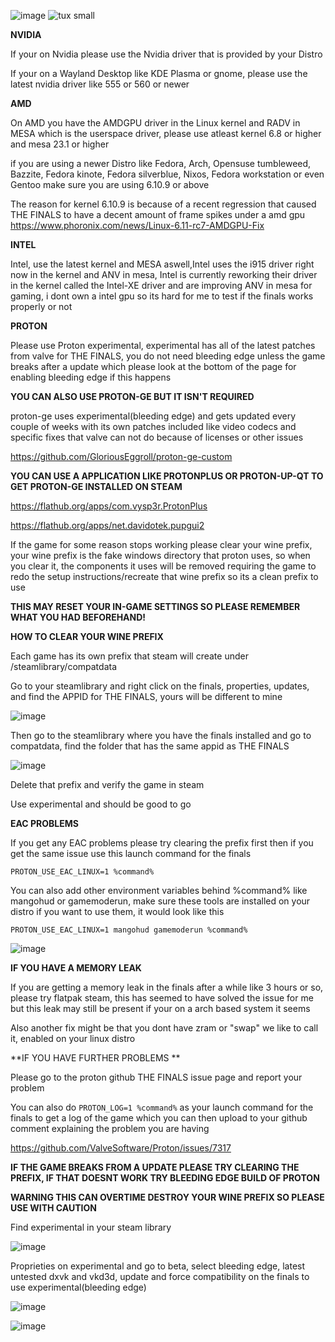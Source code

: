 ![image](https://github.com/user-attachments/assets/3487ffc1-5f38-4880-9254-3b79c67f2dd9) ![tux small](https://github.com/user-attachments/assets/5cec50e6-407c-4e91-b828-ba6c30355dcd)




**NVIDIA**

If your on Nvidia please use the Nvidia driver that is provided by your Distro

If your on a Wayland Desktop like KDE Plasma or gnome, please use the latest nvidia driver like 555 or 560 or newer

**AMD**

On AMD you have the AMDGPU driver in the Linux kernel and RADV in MESA which is the userspace driver, please use atleast kernel 6.8 or higher and mesa 23.1 or higher

if you are using a newer Distro like Fedora, Arch, Opensuse tumbleweed, Bazzite, Fedora kinote, Fedora silverblue, Nixos, Fedora workstation or even Gentoo make sure you are using 6.10.9 or above

The reason for kernel 6.10.9 is because of a recent regression that caused THE FINALS to have a decent amount of frame spikes under a amd gpu
https://www.phoronix.com/news/Linux-6.11-rc7-AMDGPU-Fix

**INTEL**

Intel, use the latest kernel and MESA aswell,Intel uses the i915 driver right now in the kernel and ANV in mesa, Intel is currently reworking their driver in the kernel called the Intel-XE driver and are improving ANV in mesa for gaming, i dont own a intel gpu so its hard for me to test if the finals works properly or not

**PROTON**

Please use Proton experimental, experimental has all of the latest patches from valve for THE FINALS, you do not need bleeding edge unless the game breaks after a update which please look at the bottom of the page for enabling bleeding edge if this happens

**YOU CAN ALSO USE PROTON-GE BUT IT ISN'T REQUIRED**

proton-ge uses experimental(bleeding edge) and gets updated every couple of weeks with its own patches included like video codecs and specific fixes that valve can not do because of licenses or other issues 

https://github.com/GloriousEggroll/proton-ge-custom

**YOU CAN USE A APPLICATION LIKE PROTONPLUS OR PROTON-UP-QT TO GET PROTON-GE INSTALLED ON STEAM**

https://flathub.org/apps/com.vysp3r.ProtonPlus

https://flathub.org/apps/net.davidotek.pupgui2

If the game for some reason stops working please clear your wine prefix, your wine prefix is the fake windows directory that proton uses, so when you clear it, the components it uses will be removed requiring the game to redo the setup instructions/recreate that wine prefix so its a clean prefix to use

**THIS MAY RESET YOUR IN-GAME SETTINGS SO PLEASE REMEMBER WHAT YOU HAD BEFOREHAND!**

**HOW TO CLEAR YOUR WINE PREFIX**

Each game has its own prefix that steam will create under /steamlibrary/compatdata

Go to your steamlibrary and right click on the finals, properties, updates, and find the APPID for THE FINALS, yours will be different to mine

![image](https://github.com/user-attachments/assets/8456b6a2-4005-451a-811e-426db77b9694)

Then go to the steamlibrary where you have the finals installed and go to compatdata, find the folder that has the same appid as THE FINALS

![image](https://github.com/user-attachments/assets/776e90f7-53b8-4ba9-be16-b6a2fa9c5a2a)

Delete that prefix and verify the game in steam

Use experimental and should be good to go

**EAC PROBLEMS**

If you get any EAC problems please try clearing the prefix first then if you get the same issue use this launch command for the finals

`PROTON_USE_EAC_LINUX=1 %command%`

You can also add other environment variables behind %command% like mangohud or gamemoderun, make sure these tools are installed on your distro if you want to use them, it would look like this

`PROTON_USE_EAC_LINUX=1 mangohud gamemoderun %command%`

![image](https://github.com/user-attachments/assets/fe7447fb-1840-4889-a2f2-34ededeaebc0)

**IF YOU HAVE A MEMORY LEAK**

If you are getting a memory leak in the finals after a while like 3 hours or so, please try flatpak steam, this has seemed to have solved the issue for me but this leak may still be present if your on a arch based system it seems

Also another fix might be that you dont have zram or "swap" we like to call it, enabled on your linux distro

**IF YOU HAVE FURTHER PROBLEMS **

Please go to the proton github THE FINALS issue page and report your problem

You can also do `PROTON_LOG=1 %command%` as your launch command for the finals to get a log of the game which you can then upload to your github comment explaining the problem you are having

https://github.com/ValveSoftware/Proton/issues/7317


**IF THE GAME BREAKS FROM A UPDATE PLEASE TRY CLEARING THE PREFIX, IF THAT DOESNT WORK TRY BLEEDING EDGE BUILD OF PROTON**

**WARNING THIS CAN OVERTIME DESTROY YOUR WINE PREFIX SO PLEASE USE WITH CAUTION**

Find experimental in your steam library

![image](https://github.com/user-attachments/assets/69d9cbdf-9655-4849-bf17-02d88c17214a)

Proprieties on experimental and go to beta, select bleeding edge, latest untested dxvk and vkd3d, update and force compatibility on the finals to use experimental(bleeding edge)

![image](https://github.com/user-attachments/assets/e4ce2cf9-e286-4f3a-aa06-6438fd0a966e)

![image](https://github.com/user-attachments/assets/80c1f38b-c055-49ec-9761-86761972a1b7)




